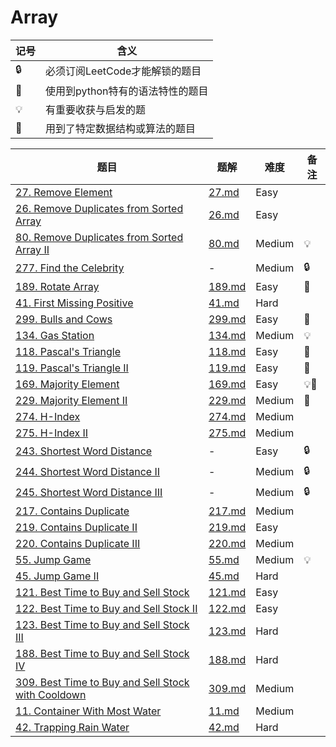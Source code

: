 # Array

| 记号 | 含义 |
| ---- | ---- |
| 🔒 | 必须订阅LeetCode才能解锁的题目 |
| 🐲 | 使用到python特有的语法特性的题目 |
| 💡 | 有重要收获与启发的题 |
| 📡 | 用到了特定数据结构或算法的题目 |

| 题目 | 题解 | 难度 | 备注 |
| ---- | ---- | ---- | ---- |
| [27. Remove Element](https://leetcode.com/problems/remove-element/) | [27.md](27.md) |  Easy | |
| [26. Remove Duplicates from Sorted Array](https://leetcode.com/problems/remove-duplicates-from-sorted-array/) | [26.md](26.md) | Easy | |
| [80. Remove Duplicates from Sorted Array II](https://leetcode.com/problems/remove-duplicates-from-sorted-array-ii/) | [80.md](80.md) | Medium | 💡 |
| [277. Find the Celebrity](https://leetcode.com/problems/find-the-celebrity/) | - | Medium | 🔒 |
| [189. Rotate Array](https://leetcode.com/problems/rotate-array/) | [189.md](189.md) | Easy | 🐲 |
| [41. First Missing Positive](https://leetcode.com/problems/first-missing-positive/) | [41.md](41.md) | Hard | |
| [299. Bulls and Cows](https://leetcode.com/problems/bulls-and-cows/) | [299.md](299.md) | Easy | 🐲 |
| [134. Gas Station](https://leetcode.com/problems/gas-station/) | [134.md](134.md) | Medium | 💡 |
| [118. Pascal's Triangle](https://leetcode.com/problems/pascals-triangle/) | [118.md](118.md) | Easy | 🐲 |
| [119. Pascal's Triangle II](https://leetcode.com/problems/pascals-triangle-ii/) | [119.md](119.md) | Easy | 🐲 |
| [169. Majority Element](https://leetcode.com/problems/majority-element/) | [169.md](169.md) | Easy | 💡📡 |
| [229. Majority Element II](https://leetcode.com/problems/majority-element-ii/) | [229.md](229.md) | Medium | 📡 |
| [274. H-Index](https://leetcode.com/problems/h-index/) | [274.md](274.md) | Medium | |
| [275. H-Index II](https://leetcode.com/problems/h-index-ii/) | [275.md](275.md) | Medium | |
| [243. Shortest Word Distance](https://leetcode.com/problems/shortest-word-distance/) | - | Easy | 🔒 |
| [244. Shortest Word Distance II](https://leetcode.com/problems/shortest-word-distance-ii/) | - | Medium | 🔒 |
| [245. Shortest Word Distance III](https://leetcode.com/problems/shortest-word-distance-iii/) | - | Medium | 🔒 |
| [217. Contains Duplicate](https://leetcode.com/problems/contains-duplicate/) | [217.md](217.md) | Medium | |
| [219. Contains Duplicate II](https://leetcode.com/problems/contains-duplicate-ii/) | [219.md](219.md) | Easy | |
| [220. Contains Duplicate III](https://leetcode.com/problems/contains-duplicate-iii/) | [220.md](220.md) | Medium | |
| [55. Jump Game](https://leetcode.com/problems/jump-game/) | [55.md](55.md) | Medium | 💡 |
| [45. Jump Game II](https://leetcode.com/problems/jump-game-ii/) | [45.md](45.md) | Hard | |
| [121. Best Time to Buy and Sell Stock](https://leetcode.com/problems/best-time-to-buy-and-sell-stock/) | [121.md](121.md) | Easy | |
| [122. Best Time to Buy and Sell Stock II](https://leetcode.com/problems/best-time-to-buy-and-sell-stock-ii/) | [122.md](122.md) | Easy | |
| [123. Best Time to Buy and Sell Stock III](https://leetcode.com/problems/best-time-to-buy-and-sell-stock-iii/) | [123.md](123.md) | Hard | |
| [188. Best Time to Buy and Sell Stock IV](https://leetcode.com/problems/best-time-to-buy-and-sell-stock-iv/) | [188.md](188.md) | Hard | |
| [309. Best Time to Buy and Sell Stock with Cooldown](https://leetcode.com/problems/best-time-to-buy-and-sell-stock-with-cooldown/) | [309.md](309.md) | Medium | |
| [11. Container With Most Water](https://leetcode.com/problems/container-with-most-water/) | [11.md](11.md) | Medium | |
| [42. Trapping Rain Water](https://leetcode.com/problems/trapping-rain-water/) | [42.md](42.md) | Hard | |
